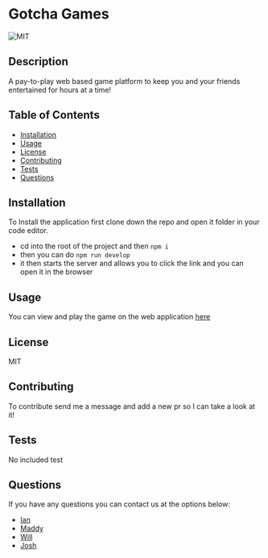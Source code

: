 # Gotcha Games 

![MIT](https://img.shields.io/badge/License-MIT-blue)

## Description

A pay-to-play web based game platform to keep you and your friends entertained for hours at a time!


## Table of Contents

- [Installation](#installation)
- [Usage](#usage)
- [License](#license)
- [Contributing](#contributing)
- [Tests](#tests)
- [Questions](#questions)

## Installation

To Install the application first clone down the repo and open it folder in your code editor. 
- cd into the root of the project and then ``` npm i ```
- then you can do ``` npm run develop ```
- it then starts the server and allows you to click the link and you can open it in the browser

## Usage 

You can view and play the game on the web application [here](https://gatchagames-a5e4e08bcd7b.herokuapp.com/)


## License

MIT

## Contributing

To contribute send me a message and add a new pr so I can take a look at it!

## Tests

No included test

## Questions

If you have any questions you can contact us at the options below:

- [Ian](https://github.com/sentuhxd)
- [Maddy](https://github.com/MaddyKm)
- [Will](https://github.com/Tonkel)
- [Josh](https://github.com/pineonline10)


